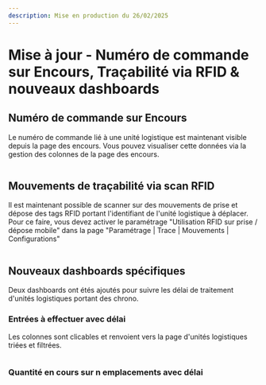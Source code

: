 ```yaml
---
description: Mise en production du 26/02/2025
---
```


# Mise à jour - Numéro de commande sur Encours, Traçabilité via RFID & nouveaux dashboards

## Numéro de commande sur Encours

Le numéro de commande lié à une unité logistique est maintenant visible depuis la page des encours. Vous pouvez visualiser cette données via la gestion des colonnes de la page des encours.&#x20;

<figure><img src="../../.gitbook/assets/Capture d&#x27;écran 2025-02-25 164143.png" alt=""><figcaption></figcaption></figure>



## Mouvements de traçabilité via scan RFID

Il est maintenant possible de scanner sur des mouvements de prise et dépose des tags RFID portant l'identifiant de l'unité logistique à déplacer. Pour ce faire, vous devez activer le paramétrage "Utilisation RFID sur prise / dépose mobile" dans la page "Paramétrage | Trace | Mouvements | Configurations"

<figure><img src="../../.gitbook/assets/Capture d&#x27;écran 2025-02-25 164421.png" alt=""><figcaption></figcaption></figure>





## Nouveaux dashboards spécifiques

Deux dashboards ont étés ajoutés pour suivre les délai de traitement d'unités logistiques portant des chrono.&#x20;

### Entrées à effectuer avec délai&#x20;

Les colonnes sont clicables et renvoient vers la page d'unités logistiques triées et filtrées.&#x20;

<figure><img src="../../.gitbook/assets/Capture d&#x27;écran 2025-02-25 164638.png" alt=""><figcaption></figcaption></figure>

### Quantité en cours sur n emplacements avec délai

<figure><img src="../../.gitbook/assets/Capture d&#x27;écran 2025-02-25 164746.png" alt=""><figcaption></figcaption></figure>

